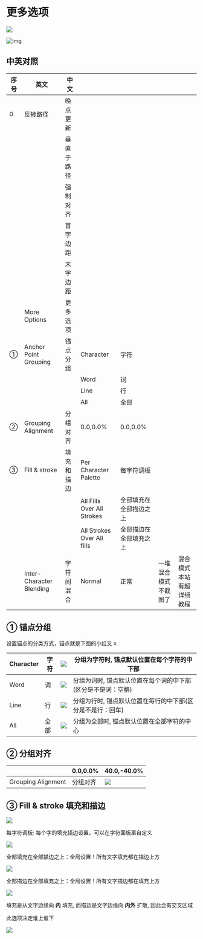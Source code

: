 # 更多选项

![](https://mir.yuelili.com/wp-content/uploads/2021/07/cada62ab21ba4f63082af50884e87594.png)

![img](https://mir.yuelili.com/wp-content/uploads/2021/07/1abeca39d6a7e7107a7f53457eef7e5f.png)

## 中英对照

| 序号 | 英文                     | 中文       |                            |                        |                       |                          |
| ---- | ------------------------ | ---------- | -------------------------- | ---------------------- | --------------------- | ------------------------ |
| 0    | 反转路径                 | 晚点更新   |                            |                        |                       |                          |
|      |                          | 垂直于路径 |                            |                        |                       |                          |
|      |                          | 强制对齐   |                            |                        |                       |                          |
|      |                          | 首字边距   |                            |                        |                       |                          |
|      |                          | 末字边距   |                            |                        |                       |                          |
|      | More Options             | 更多选项   |                            |                        |                       |                          |
| ①    | Anchor Point Grouping    | 锚点分组   | Character                  | 字符                   |                       |                          |
|      |                          |            | Word                       | 词                     |                       |                          |
|      |                          |            | Line                       | 行                     |                       |                          |
|      |                          |            | All                        | 全部                   |                       |                          |
| ②    | Grouping Alignment       | 分组对齐   | 0.0,0.0%                   | 0.0,0.0%               |                       |                          |
| ③    | Fill & stroke            | 填充和描边 | Per Character Palette      | 每字符调板             |                       |                          |
|      |                          |            | All Fills Over All Strokes | 全部填充在全部描边之上 |                       |                          |
|      |                          |            | All Strokes Over All fills | 全部描边在全部填充之上 |                       |                          |
|      | Inter-Character Blending | 字符间混合 | Normal                     | 正常                   | 一堆混合模式 不截图了 | 混合模式本站有超详细教程 |

## ① 锚点分组

设置锚点的分类方式，锚点就是下图的小红叉 x

| Character | 字符 | ![](https://mir.yuelili.com/wp-content/uploads/user/AE/text/basic/Anchor-Grouping-Character.png) | 分组为字符时, 锚点默认位置在每个字符的中下部                 |
| --------- | ---- | ------------------------------------------------------------------------------------------------ | ------------------------------------------------------------ |
| Word      | 词   | ![](https://mir.yuelili.com/wp-content/uploads/user/AE/text/basic/Anchor-Grouping-1.png)         | 分组为词时, 锚点默认位置在每个词的中下部(区分是不是词：空格) |
| Line      | 行   | ![](https://mir.yuelili.com/wp-content/uploads/user/AE/text/basic/Anchor-Grouping-Line.png)      | 分组为行时, 锚点默认位置在每行的中下部(区分是不是行：回车)   |
| All       | 全部 | ![](https://mir.yuelili.com/wp-content/uploads/user/AE/text/basic/Anchor-Grouping-All.png)       | 分组为全部时, 锚点默认位置在全部字符的中心                   |

## ② 分组对齐

|                    | 0.0,0.0% | 40.0,-40.0%                                                                              |
| ------------------ | -------- | ---------------------------------------------------------------------------------------- |
| Grouping Alignment | 分组对齐 | ![](https://mir.yuelili.com/wp-content/uploads/user/AE/text/basic/Anchor-Grouping-1.png) |

## ③ Fill & stroke 填充和描边

![](https://mir.yuelili.com/wp-content/uploads/2021/07/d33e633d5b391a6225bac8a8f7e10b65-1.png)

每字符调板: 每个字的填充描边设置，可以在字符面板里自定义

![](https://mir.yuelili.com/wp-content/uploads/2021/07/a8a291e943c11eaf0207bb84a2439b5d-1.png)

全部填充在全部描边之上：全局设置！所有文字填充都在描边上方

![](https://mir.yuelili.com/wp-content/uploads/2021/07/a0b5c4292153172a85922717d60437d2-1.png)

全部描边在全部填充之上：全局设置！所有文字描边都在填充上方

![](https://mir.yuelili.com/wp-content/uploads/2021/07/77ef02f60b937db6dfa046aeb49861df-1.png)

填充是从文字边缘向 **内** 填充, 而描边是文字边缘向 **内外** 扩散, 因此会有交叉区域

此选项决定谁上谁下

![](https://mir.yuelili.com/wp-content/uploads/user/AE/text/basic/Fill+stroke.png)
